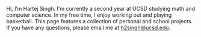 Hi, I’m Hartej Singh. I'm currently a second year at UCSD studying math and computer science. In my free time, I enjoy working out and playing basketball. This page features a collection of personal and school projects. If you have any questions, please email me at h2singh@ucsd.edu.

<!---
hartejsin/hartejsin is a ✨ special ✨ repository because its `README.md` (this file) appears on your GitHub profile.
You can click the Preview link to take a look at your changes.
--->
